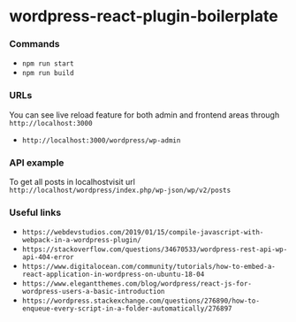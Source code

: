 # wordpress-react-plugin-boilerplate

### Commands

- `npm run start`
- `npm run build`

### URLs

You can see live reload feature for both admin and frontend areas through `http://localhost:3000`

- `http://localhost:3000/wordpress/wp-admin`

### API example

To get all posts in localhostvisit url `http://localhost/wordpress/index.php/wp-json/wp/v2/posts`

### Useful links

- `https://webdevstudios.com/2019/01/15/compile-javascript-with-webpack-in-a-wordpress-plugin/`
- `https://stackoverflow.com/questions/34670533/wordpress-rest-api-wp-api-404-error`
- `https://www.digitalocean.com/community/tutorials/how-to-embed-a-react-application-in-wordpress-on-ubuntu-18-04`
- `https://www.elegantthemes.com/blog/wordpress/react-js-for-wordpress-users-a-basic-introduction`
- `https://wordpress.stackexchange.com/questions/276890/how-to-enqueue-every-script-in-a-folder-automatically/276897`
